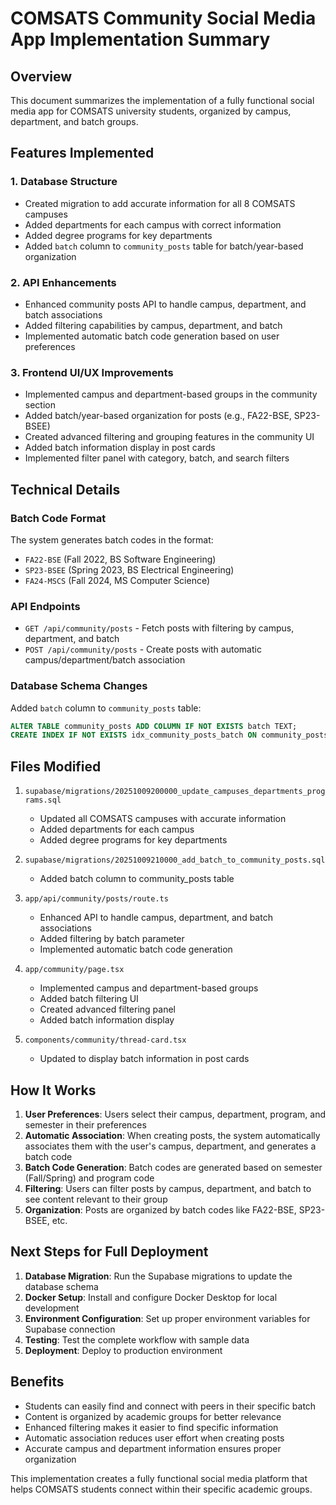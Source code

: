 # COMSATS Community Social Media App Implementation Summary

## Overview
This document summarizes the implementation of a fully functional social media app for COMSATS university students, organized by campus, department, and batch groups.

## Features Implemented

### 1. Database Structure
- Created migration to add accurate information for all 8 COMSATS campuses
- Added departments for each campus with correct information
- Added degree programs for key departments
- Added `batch` column to `community_posts` table for batch/year-based organization

### 2. API Enhancements
- Enhanced community posts API to handle campus, department, and batch associations
- Added filtering capabilities by campus, department, and batch
- Implemented automatic batch code generation based on user preferences

### 3. Frontend UI/UX Improvements
- Implemented campus and department-based groups in the community section
- Added batch/year-based organization for posts (e.g., FA22-BSE, SP23-BSEE)
- Created advanced filtering and grouping features in the community UI
- Added batch information display in post cards
- Implemented filter panel with category, batch, and search filters

## Technical Details

### Batch Code Format
The system generates batch codes in the format:
- `FA22-BSE` (Fall 2022, BS Software Engineering)
- `SP23-BSEE` (Spring 2023, BS Electrical Engineering)
- `FA24-MSCS` (Fall 2024, MS Computer Science)

### API Endpoints
- `GET /api/community/posts` - Fetch posts with filtering by campus, department, and batch
- `POST /api/community/posts` - Create posts with automatic campus/department/batch association

### Database Schema Changes
Added `batch` column to `community_posts` table:
```sql
ALTER TABLE community_posts ADD COLUMN IF NOT EXISTS batch TEXT;
CREATE INDEX IF NOT EXISTS idx_community_posts_batch ON community_posts(batch);
```

## Files Modified

1. `supabase/migrations/20251009200000_update_campuses_departments_programs.sql`
   - Updated all COMSATS campuses with accurate information
   - Added departments for each campus
   - Added degree programs for key departments

2. `supabase/migrations/20251009210000_add_batch_to_community_posts.sql`
   - Added batch column to community_posts table

3. `app/api/community/posts/route.ts`
   - Enhanced API to handle campus, department, and batch associations
   - Added filtering by batch parameter
   - Implemented automatic batch code generation

4. `app/community/page.tsx`
   - Implemented campus and department-based groups
   - Added batch filtering UI
   - Created advanced filtering panel
   - Added batch information display

5. `components/community/thread-card.tsx`
   - Updated to display batch information in post cards

## How It Works

1. **User Preferences**: Users select their campus, department, program, and semester in their preferences
2. **Automatic Association**: When creating posts, the system automatically associates them with the user's campus, department, and generates a batch code
3. **Batch Code Generation**: Batch codes are generated based on semester (Fall/Spring) and program code
4. **Filtering**: Users can filter posts by campus, department, and batch to see content relevant to their group
5. **Organization**: Posts are organized by batch codes like FA22-BSE, SP23-BSEE, etc.

## Next Steps for Full Deployment

1. **Database Migration**: Run the Supabase migrations to update the database schema
2. **Docker Setup**: Install and configure Docker Desktop for local development
3. **Environment Configuration**: Set up proper environment variables for Supabase connection
4. **Testing**: Test the complete workflow with sample data
5. **Deployment**: Deploy to production environment

## Benefits

- Students can easily find and connect with peers in their specific batch
- Content is organized by academic groups for better relevance
- Enhanced filtering makes it easier to find specific information
- Automatic association reduces user effort when creating posts
- Accurate campus and department information ensures proper organization

This implementation creates a fully functional social media platform that helps COMSATS students connect within their specific academic groups.